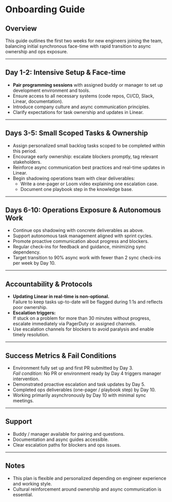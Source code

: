 # Onboarding Guide

## Overview

This guide outlines the first two weeks for new engineers joining the team, balancing initial synchronous face-time with rapid transition to async ownership and ops exposure.

---

## Day 1-2: Intensive Setup & Face-time

- **Pair programming sessions** with assigned buddy or manager to set up development environment and tools.
- Ensure access to all necessary systems (code repos, CI/CD, Slack, Linear, documentation).
- Introduce company culture and async communication principles.
- Clarify expectations for task ownership and updates in Linear.

---

## Days 3-5: Small Scoped Tasks & Ownership

- Assign personalized small backlog tasks scoped to be completed within this period.
- Encourage early ownership: escalate blockers promptly, tag relevant stakeholders.
- Reinforce async communication best practices and real-time updates in Linear.
- Begin shadowing operations team with clear deliverables:
  - Write a one-pager or Loom video explaining one escalation case.
  - Document one playbook step in the knowledge base.

---

## Days 6-10: Operations Exposure & Autonomous Work

- Continue ops shadowing with concrete deliverables as above.
- Support autonomous task management aligned with sprint cycles.
- Promote proactive communication about progress and blockers.
- Regular check-ins for feedback and guidance, minimizing sync dependency.
- Target transition to 90% async work with fewer than 2 sync check-ins per week by Day 10.

---

## Accountability & Protocols

- **Updating Linear in real-time is non-optional.**  
  Failure to keep tasks up-to-date will be flagged during 1:1s and reflects poor ownership.
- **Escalation triggers:**  
  If stuck on a problem for more than 30 minutes without progress, escalate immediately via PagerDuty or assigned channels.
- Use escalation channels for blockers to avoid paralysis and enable timely resolution.

---

## Success Metrics & Fail Conditions

- Environment fully set up and first PR submitted by Day 3.  
  _Fail condition:_ No PR or environment ready by Day 4 triggers manager intervention.
- Demonstrated proactive escalation and task updates by Day 5.
- Completed ops deliverables (one-pager / playbook step) by Day 10.
- Working primarily asynchronously by Day 10 with minimal sync meetings.

---

## Support

- Buddy / manager available for pairing and questions.
- Documentation and async guides accessible.
- Clear escalation paths for blockers and ops issues.

---

## Notes

- This plan is flexible and personalized depending on engineer experience and working style.
- Cultural reinforcement around ownership and async communication is essential.
